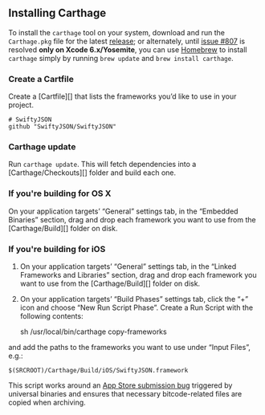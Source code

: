 ## Installing Carthage

To install the `carthage` tool on your system, download and run the `Carthage.pkg` file for the latest  [release](https://github.com/Carthage/Carthage/releases); or alternately, until [issue #807](https://github.com/Carthage/Carthage/issues/807) is resolved **only on Xcode 6.x/Yosemite**, you can use [Homebrew](http://brew.sh) to install  `carthage` simply by running `brew update` and `brew install carthage`.

### Create a Cartfile

Create a [Cartfile][] that lists the frameworks you’d like to use in your project.

    # SwiftyJSON
    github "SwiftyJSON/SwiftyJSON"


### Carthage update

Run `carthage update`. This will fetch dependencies into a [Carthage/Checkouts][] folder and build each one.


### If you're building for OS X

On your application targets’ “General” settings tab, in the “Embedded Binaries” section, drag and drop each framework you want to use from the [Carthage/Build][] folder on disk.

### If you're building for iOS

1. On your application targets’ “General” settings tab, in the “Linked Frameworks and Libraries” section, drag and drop each framework you want to use from the [Carthage/Build][] folder on disk.
1. On your application targets’ “Build Phases” settings tab, click the “+” icon and choose “New Run Script Phase”. Create a Run Script with the following contents:

    sh
    /usr/local/bin/carthage copy-frameworks

and add the paths to the frameworks you want to use under “Input Files”, e.g.:


    $(SRCROOT)/Carthage/Build/iOS/SwiftyJSON.framework


This script works around an [App Store submission bug](http://www.openradar.me/radar?id=6409498411401216) triggered by universal binaries and ensures that necessary bitcode-related files are copied when archiving.
